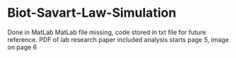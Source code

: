 # Biot-Savart-Law-Simulation
Done in MatLab
MatLab file missing, code stored in txt file for future reference.
PDF of lab research paper included
  analysis starts page 5, image on page 6

